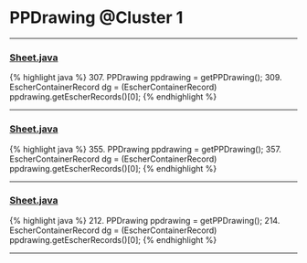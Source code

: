# PPDrawing @Cluster 1

***

### [Sheet.java](https://searchcode.com/codesearch/view/97394323/)
{% highlight java %}
307. PPDrawing ppdrawing = getPPDrawing();
309. EscherContainerRecord dg = (EscherContainerRecord) ppdrawing.getEscherRecords()[0];
{% endhighlight %}

***

### [Sheet.java](https://searchcode.com/codesearch/view/97394323/)
{% highlight java %}
355. PPDrawing ppdrawing = getPPDrawing();
357. EscherContainerRecord dg = (EscherContainerRecord) ppdrawing.getEscherRecords()[0];
{% endhighlight %}

***

### [Sheet.java](https://searchcode.com/codesearch/view/97394323/)
{% highlight java %}
212. PPDrawing ppdrawing = getPPDrawing();
214. EscherContainerRecord dg = (EscherContainerRecord) ppdrawing.getEscherRecords()[0];
{% endhighlight %}

***

